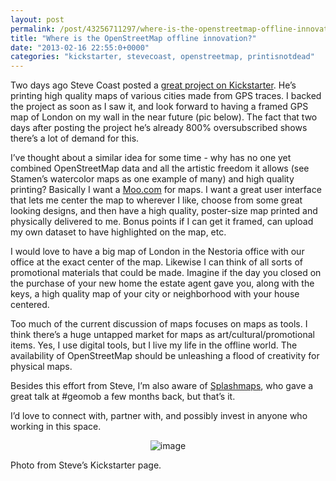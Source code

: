 ```yaml
---
layout: post
permalink: /post/43256711297/where-is-the-openstreetmap-offline-innovation
title: "Where is the OpenStreetMap offline innovation?"
date: "2013-02-16 22:55:0+0000"
categories: "kickstarter, stevecoast, openstreetmap, printisnotdead"
---
```

Two days ago Steve Coast posted a <a href="http://www.kickstarter.com/projects/237731198/gps-art-poster">great project on Kickstarter</a>. He&rsquo;s printing high quality maps of various cities made from GPS traces. I backed the project as soon as I saw it, and look forward to having a framed GPS map of London on my wall in the near future (pic below). The fact that two days after posting the project he&rsquo;s already 800% oversubscribed shows there&rsquo;s a lot of demand for this.


I&rsquo;ve thought about a similar idea for some time - why has no one yet combined OpenStreetMap data and all the artistic freedom it allows (see Stamen&rsquo;s watercolor maps as one example of many) and high quality printing? Basically I want a <a href="http://uk.moo.com/">Moo.com</a> for maps. I want a great user interface that lets me center the map to wherever I like, choose from some great looking designs, and then have a high quality, poster-size map printed and physically delivered to me. Bonus points if I can get it framed, can upload my own dataset to have highlighted on the map, etc.


I would love to have a big map of London in the Nestoria office with our office at the exact center of the map. Likewise I can think of all sorts of promotional materials that could be made. Imagine if the day you closed on the purchase of your new home the estate agent gave you, along with the keys, a high quality map of your city or neighborhood with your house centered.


Too much of the current discussion of maps focuses on maps as tools. I think there&rsquo;s a huge untapped market for maps as art/cultural/promotional items. Yes, I use digital tools, but I live my life in the offline world. The availability of OpenStreetMap should be unleashing a flood of creativity for physical maps.


Besides this effort from Steve, I&rsquo;m also aware of <a href="http://www.splashmaps.net/">Splashmaps</a>, who gave a great talk at #geomob a few months back, but that&rsquo;s it.


I&rsquo;d love to connect with, partner with, and possibly invest in anyone who working in this space.


<center><img alt="image" src="http://66.media.tumblr.com/85679e2a9824b9d14801c7c0eac46727/tumblr_inline_mic24pDo3F1qz4rgp.jpg"/></center>


Photo from Steve&rsquo;s Kickstarter page.




